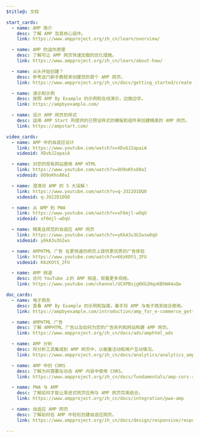 ```yaml
---
$title@: 文档

start_cards:
  - name: AMP 简介
    desc: 了解 AMP 及其核心组件。
    link: https://www.ampproject.org/zh_cn/learn/overview/

  - name: AMP 的运作原理
    desc: 了解可让 AMP 网页快速加载的优化措施。
    link: https://www.ampproject.org/zh_cn/learn/about-how/

  - name: 从头开始创建？
    desc: 参考这门新手教程来创建您的首个 AMP 网页。
    link: https://www.ampproject.org/zh_cn/docs/getting_started/create

  - name: 演示和示例
    desc: 按照 AMP By Example 的示例和在线演示，边做边学。
    link: https://ampbyexample.com/

  - name: 设计 AMP 网页的样式
    desc: 运用 AMP Start 所提供的已预设样式的模板和组件来创建精美的 AMP 网页。
    link: https://ampstart.com/

video_cards:
  - name: AMP 中的自适应设计
    link: https://www.youtube.com/watch?v=XDvbJ2apaiA
    videoid: XDvbJ2apaiA

  - name: 对您的现有网站使用 AMP HTML
    link: https://www.youtube.com/watch?v=OO9oKhs80aI
    videoid: OO9oKhs80aI

  - name: 澄清对 AMP 的 5 大误解！
    link: https://www.youtube.com/watch?v=q-JO22O1DQ0
    videoid: q-JO22O1DQ0

  - name: 从 AMP 到 PWA
    link: https://www.youtube.com/watch?v=xF6mjl-wOqU
    videoid: xF6mjl-wOqU

  - name: 精美且规范的自适应 AMP 网页
    link: https://www.youtube.com/watch?v=y6kA3u3GIwswOqU
    videoid: y6kA3u3GIws

  - name: AMPHTML 广告 在更快速的网页上提供更优质的广告体验
    link: https://www.youtube.com/watch?v=K6zKOtS_2FU
    videoid: K6zKOtS_2FU

  - name: AMP 频道
    desc: 访问 YouTube 上的 AMP 频道，观看更多视频。
    link: https://www.youtube.com/channel/UCXPBsjgKKG2HqsKBhWA4uQw

doc_cards:
  - name: 电子商务
    desc: 查看 AMP By Example 的示例和指南，着手将 AMP 与电子商务结合使用。
    link: https://ampbyexample.com/introduction/amp_for_e-commerce_getting_started/

  - name: AMPHTML 广告
    desc: 了解 AMPHTML 广告以及如何为您的广告系列和网站构建 AMP 网页。
    link: https://www.ampproject.org/zh_cn/docs/ads/amphtml_ads

  - name: AMP 分析
    desc: 将分析工具集成到 AMP 网页中，以衡量活动和用户互动情况。
    link: https://www.ampproject.org/zh_cn/docs/analytics/analytics_amp

  - name: AMP 中的 CORS
    desc: 了解为何需要在动态 AMP 内容中使用 CORS。
    link: https://www.ampproject.org/zh_cn/docs/fundamentals/amp-cors-requests

  - name: PWA 与 AMP
    desc: 了解如何才能让渐进式网页应用与 AMP 网页完美结合。
    link: https://www.ampproject.org/zh_cn/docs/integration/pwa-amp

  - name: 自适应 AMP 网页
    desc: 了解如何在 AMP 中轻松创建自适应网页。
    link: https://www.ampproject.org/zh_cn/docs/design/responsive/responsive_design

---
```

 
